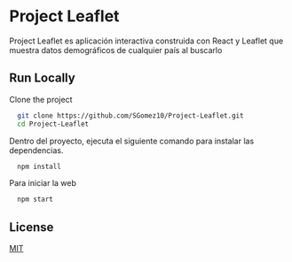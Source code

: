 
# Project Leaflet

Project Leaflet es aplicación interactiva construida con React y Leaflet que muestra datos demográficos de cualquier país al buscarlo


## Run Locally

Clone the project

```bash
  git clone https://github.com/SGomez10/Project-Leaflet.git  
  cd Project-Leaflet
```
Dentro del proyecto, ejecuta el siguiente comando para instalar las dependencias.
```bash
  npm install  
```
Para iniciar la web
```bash
  npm start  
```


## License

[MIT](https://choosealicense.com/licenses/mit/)

